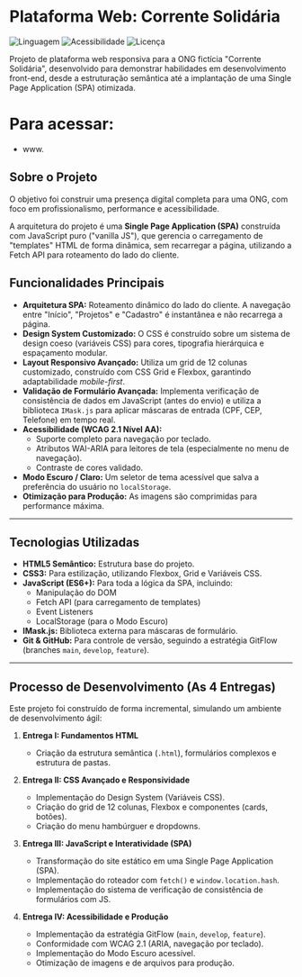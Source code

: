 # Plataforma Web: Corrente Solidária

![Linguagem](https://img.shields.io/badge/Language-JavaScript-F7DF1E?style=for-the-badge)
![Acessibilidade](https://img.shields.io/badge/Accessibility-WCAG%202.1%20AA-007bff?style=for-the-badge)
![Licença](https://img.shields.io/badge/License-MIT-green?style=for-the-badge)

Projeto de plataforma web responsiva para a ONG fictícia "Corrente Solidária", desenvolvido para demonstrar habilidades em desenvolvimento front-end, desde a estruturação semântica até a implantação de uma Single Page Application (SPA) otimizada.

# Para acessar:
- www.

## Sobre o Projeto

O objetivo foi construir uma presença digital completa para uma ONG, com foco em profissionalismo, performance e acessibilidade.

A arquitetura do projeto é uma **Single Page Application (SPA)** construída com JavaScript puro ("vanilla JS"), que gerencia o carregamento de "templates" HTML de forma dinâmica, sem recarregar a página, utilizando a Fetch API para roteamento do lado do cliente.

## Funcionalidades Principais

* **Arquitetura SPA:** Roteamento dinâmico do lado do cliente. A navegação entre "Início", "Projetos" e "Cadastro" é instantânea e não recarrega a página.
* **Design System Customizado:** O CSS é construído sobre um sistema de design coeso (variáveis CSS) para cores, tipografia hierárquica e espaçamento modular.
* **Layout Responsivo Avançado:** Utiliza um grid de 12 colunas customizado, construído com CSS Grid e Flexbox, garantindo adaptabilidade *mobile-first*.
* **Validação de Formulário Avançada:** Implementa verificação de consistência de dados em JavaScript (antes do envio) e utiliza a biblioteca `IMask.js` para aplicar máscaras de entrada (CPF, CEP, Telefone) em tempo real.
* **Acessibilidade (WCAG 2.1 Nível AA):**
    * Suporte completo para navegação por teclado.
    * Atributos WAI-ARIA para leitores de tela (especialmente no menu de navegação).
    * Contraste de cores validado.
* **Modo Escuro / Claro:** Um seletor de tema acessível que salva a preferência do usuário no `localStorage`.
* **Otimização para Produção:** As imagens são comprimidas para performance máxima.

---

## Tecnologias Utilizadas

* **HTML5 Semântico:** Estrutura base do projeto.
* **CSS3:** Para estilização, utilizando Flexbox, Grid e Variáveis CSS.
* **JavaScript (ES6+):** Para toda a lógica da SPA, incluindo:
    * Manipulação do DOM
    * Fetch API (para carregamento de templates)
    * Event Listeners
    * LocalStorage (para o Modo Escuro)
* **IMask.js:** Biblioteca externa para máscaras de formulário.
* **Git & GitHub:** Para controle de versão, seguindo a estratégia GitFlow (branches `main`, `develop`, `feature`).

---

## Processo de Desenvolvimento (As 4 Entregas)

Este projeto foi construído de forma incremental, simulando um ambiente de desenvolvimento ágil:

1.  **Entrega I: Fundamentos HTML**
    * Criação da estrutura semântica (`.html`), formulários complexos e estrutura de pastas.

2.  **Entrega II: CSS Avançado e Responsividade**
    * Implementação do Design System (Variáveis CSS).
    * Criação do grid de 12 colunas, Flexbox e componentes (cards, botões).
    * Criação do menu hambúrguer e dropdowns.

3.  **Entrega III: JavaScript e Interatividade (SPA)**
    * Transformação do site estático em uma Single Page Application (SPA).
    * Implementação do roteador com `fetch()` e `window.location.hash`.
    * Implementação do sistema de verificação de consistência de formulários com JS.

4.  **Entrega IV: Acessibilidade e Produção**
    * Implementação da estratégia GitFlow (`main`, `develop`, `feature`).
    * Conformidade com WCAG 2.1 (ARIA, navegação por teclado).
    * Implementação do Modo Escuro acessível.
    * Otimização de imagens e de arquivos para produção.


